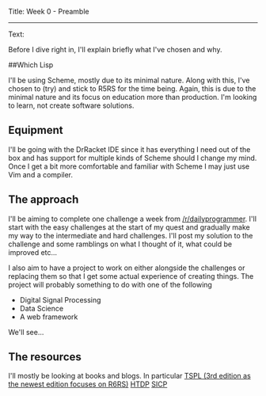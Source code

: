 Title: Week 0 - Preamble

----

Text: 

Before I dive right in, I'll explain briefly what I've chosen and why.

##Which Lisp

I'll be using Scheme, mostly due to its minimal nature. Along with this, I've chosen to (try) and stick to R5RS for the time being. Again, this is due to the minimal nature and its focus on education more than production. I'm looking to learn, not create software solutions.

## Equipment

I'll be going with the DrRacket IDE since it has everything I need out of the box and has support for multiple kinds of Scheme should I change my mind. Once I get a bit more comfortable and familiar with Scheme I may just use Vim and a compiler.

## The approach

I'll be aiming to complete one challenge a week from [/r/dailyprogrammer](http://www.reddit.com/r/dailyprogrammer). I'll start with the easy challenges at the start of my quest and gradually make my way to the intermediate and hard challenges. I'll post my solution to the challenge and some ramblings on what I thought of it, what could be improved etc...

I also aim to have a project to work on either alongside the challenges or replacing them so that I get some actual experience of creating things.
The project will probably something to do with one of the following

- Digital Signal Processing
- Data Science
- A web framework

We'll see...

## The resources

I'll mostly be looking at books and blogs. In particular
[TSPL (3rd edition as the newest edition focuses on R6RS)](http://www.scheme.com/tspl3/)
[HTDP](http://www.htdp.org/2003-09-26/Book/curriculum-Z-H-1.html#node_toc_start)
[SICP](https://mitpress.mit.edu/sicp/)